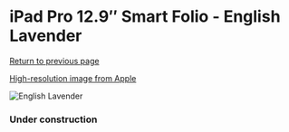 # iPad Pro 12.9″ Smart Folio - English Lavender

[Return to previous page](/ipad_pro4)

[High-resolution image from Apple](https://store.storeimages.cdn-apple.com/8756/as-images.apple.com/is/MM6P3?wid=4500&hei=4500&fmt=png)

<div style="width: 384px"><img src="/everyphone/MM6P3.png" alt="English Lavender"></div>

### Under construction
